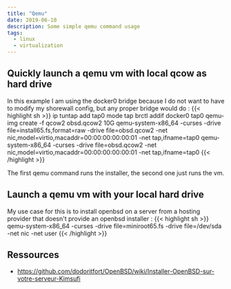 ```yaml
---
title: "Qemu"
date: 2019-06-10
description: Some simple qemu command usage
tags:
  - linux
  - virtualization
---
```


## Quickly launch a qemu vm with local qcow as hard drive

In this example I am using the docker0 bridge because I do not want to have to modify my shorewall config, but any proper bridge would do : 
{{< highlight sh >}}
ip tuntap add tap0 mode tap
brctl addif docker0 tap0
qemu-img create -f qcow2 obsd.qcow2 10G
qemu-system-x86_64 -curses -drive file=install65.fs,format=raw -drive file=obsd.qcow2 -net nic,model=virtio,macaddr=00:00:00:00:00:01 -net tap,ifname=tap0
qemu-system-x86_64 -curses -drive file=obsd.qcow2 -net nic,model=virtio,macaddr=00:00:00:00:00:01 -net tap,ifname=tap0
{{< /highlight >}}

The first qemu command runs the installer, the second one just runs the vm.

## Launch a qemu vm with your local hard drive

My use case for this is to install openbsd on a server from a hosting provider that doesn't provide an openbsd installer : 
{{< highlight sh >}}
qemu-system-x86_64 -curses -drive file=miniroot65.fs -drive file=/dev/sda -net nic -net user
{{< /highlight >}}

## Ressources

- https://github.com/dodoritfort/OpenBSD/wiki/Installer-OpenBSD-sur-votre-serveur-Kimsufi
